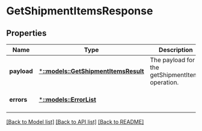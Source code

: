# GetShipmentItemsResponse

## Properties
Name | Type | Description | Notes
------------ | ------------- | ------------- | -------------
**payload** | [***::models::GetShipmentItemsResult**](GetShipmentItemsResult.md) | The payload for the getShipmentItems operation. | [optional] [default to null]
**errors** | [***::models::ErrorList**](ErrorList.md) |  | [optional] [default to null]

[[Back to Model list]](../README.md#documentation-for-models) [[Back to API list]](../README.md#documentation-for-api-endpoints) [[Back to README]](../README.md)


